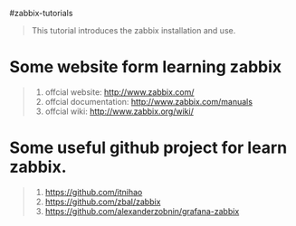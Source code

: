 #zabbix-tutorials

> This tutorial introduces the zabbix installation and use. 

# Some website form learning zabbix

> 1. offcial website: http://www.zabbix.com/
> 2. offcial documentation: http://www.zabbix.com/manuals
> 3. offcial wiki: http://www.zabbix.org/wiki/

# Some useful github project for learn zabbix.

> 1. https://github.com/itnihao
> 2. https://github.com/zbal/zabbix
> 3. https://github.com/alexanderzobnin/grafana-zabbix
 
